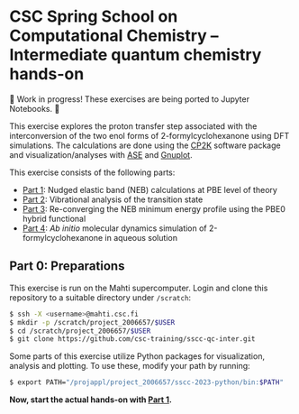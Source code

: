 # CSC Spring School on Computational Chemistry – Intermediate quantum chemistry hands-on

🚧 Work in progress! These exercises are being ported to Jupyter Notebooks. 🚧

This exercise explores the proton transfer step associated with the interconversion
of the two enol forms of 2-formylcyclohexanone using DFT simulations. The
calculations are done using the [CP2K](https://www.cp2k.org/) software package
and visualization/analyses with [ASE](https://wiki.fysik.dtu.dk/ase/index.html)
and [Gnuplot](http://www.gnuplot.info/).

This exercise consists of the following parts:

* [Part 1](neb/README.md): Nudged elastic band (NEB) calculations at PBE level
  of theory
* [Part 2](vib/README.md): Vibrational analysis of the transition state
* [Part 3](hybrid/README.md): Re-converging the NEB minimum energy profile
  using the PBE0 hybrid functional
* [Part 4](aimd/README.md): *Ab initio* molecular dynamics simulation of
  2-formylcyclohexanone in aqueous solution

## Part 0: Preparations

This exercise is run on the Mahti supercomputer. Login and clone this repository
to a suitable directory under `/scratch`:

```bash
$ ssh -X <username>@mahti.csc.fi
$ mkdir -p /scratch/project_2006657/$USER
$ cd /scratch/project_2006657/$USER
$ git clone https://github.com/csc-training/sscc-qc-inter.git
```

Some parts of this exercise utilize Python packages for visualization, analysis
and plotting. To use these, modify your path by running:

```bash
$ export PATH="/projappl/project_2006657/sscc-2023-python/bin:$PATH"
```

**Now, start the actual hands-on with [Part 1](neb/README.md).**
